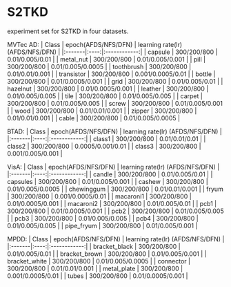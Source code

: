 # S2TKD
experiment set for S2TKD in four datasets.

MVTec AD:
|  Class  | epoch(AFDS/NFS/DFN) | learning rate(lr) (AFDS/NFS/DFN)  |
|:-------|:----:|:------------:|
| capsule  | 300/200/800  | 0.01/0.005/0.01 |
| metal_nut    | 300/200/800  | 0.01/0.005/0.001     |
| pill  | 300/200/800  | 0.01/0.005/0.0005    |
| toothbrush  | 300/200/800  | 0.01/0.01/0.001    |
| transistor  | 300/200/800  | 0.001/0.0005/0.01    |
| bottle  | 300/200/800  | 0.01/0.0005/0.001    |
| grid  | 300/200/800  | 0.01/0.005/0.01    |
| hazelnut  | 300/200/800  | 0.01/0.0005/0.001    |
| leather  | 300/200/800  | 0.01/0.005/0.005    |
| tile  | 300/200/800  | 0.01/0.005/0.005    |
| carpet  | 300/200/800  | 0.01/0.005/0.005    |
| screw  | 300/200/800  | 0.01/0.005/0.001    |
| wood  | 300/200/800  | 0.01/0.01/0.001    |
| zipper  | 300/200/800  | 0.01/0.01/0.001     |
| cable  | 300/200/800  | 0.01/0.005/0.0005   |


BTAD:
|  Class  | epoch(AFDS/NFS/DFN) | learning rate(lr) (AFDS/NFS/DFN)  |
|:-------|:----:|:------------:|
| class1  | 300/200/800  | 0.01/0.01/0.01 |
| class2  | 300/200/800  | 0.0005/0.001/0.01     |
| class3  | 300/200/800  | 0.001/0.005/0.001    |


VisA:
|  Class  | epoch(AFDS/NFS/DFN) | learning rate(lr) (AFDS/NFS/DFN)  |
|:-------|:----:|:------------:|
| candle  | 300/200/800  | 0.01/0.005/0.01 |
| capsules    | 300/200/800  | 0.01/0.005/0.001     |
| cashew  | 300/200/800  | 0.01/0.005/0.0005    |
| chewinggum  | 300/200/800  | 0.01/0.01/0.001    |
| fryum  | 300/200/800  | 0.001/0.0005/0.01    |
| macaroni1  | 300/200/800  | 0.01/0.0005/0.001    |
| macaroni2  | 300/200/800  | 0.01/0.005/0.01    |
| pcb1  | 300/200/800  | 0.01/0.0005/0.001    |
| pcb2  | 300/200/800  | 0.01/0.005/0.005    |
| pcb3  | 300/200/800  | 0.01/0.005/0.005    |
| pcb4  | 300/200/800  | 0.01/0.005/0.005    |
| pipe_fryum  | 300/200/800  | 0.01/0.005/0.001    |

MPDD:
|  Class  | epoch(AFDS/NFS/DFN) | learning rate(lr) (AFDS/NFS/DFN)  |
|:-------|:----:|:------------:|
| bracket_black  | 300/200/800  | 0.01/0.005/0.01 |
| bracket_brown    | 300/200/800  | 0.01/0.005/0.001     |
| bracket_white  | 300/200/800  | 0.01/0.005/0.0005    |
| connector  | 300/200/800  | 0.01/0.01/0.001    |
| metal_plate  | 300/200/800  | 0.001/0.0005/0.01    |
| tubes  | 300/200/800  | 0.01/0.0005/0.001    |
